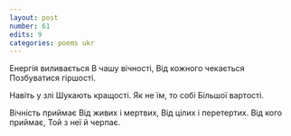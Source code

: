 ```yaml
---
layout: post
number: 61
edits: 9
categories: poems ukr
---
```


Енергія виливається 
В чашу вічності, 
Від кожного чекається
Позбуватися гіршості.

Навіть у злі
Шукають кращості.
Як не їм, то собі
Більшої вартості.

Вічність приймає
Від живих і мертвих,
Від цілих і перетертих.
Від кого приймає,
Той з неї й черпає.
